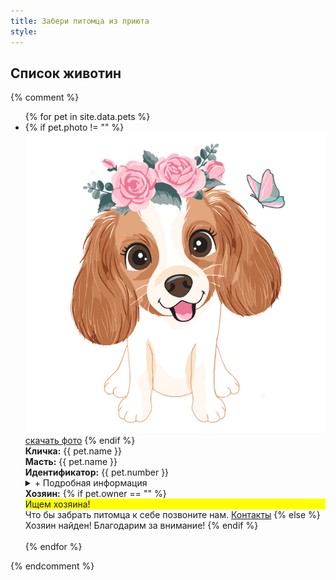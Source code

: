 ```yaml
---
title: Забери питомца из приюта
style: 
---
```



## Список животин

{% comment %}
<ul>
{% for pet in site.data.pets %}
<li>
{% if pet.photo != "" %}  
<img src="./img/dog.jpg" alt="фото"><br><a href="./img/dog.jpg">скачать фото</a>
{% endif %}
<br>
<b>Кличка:</b> {{ pet.name }}<br> 
<b>Масть:</b> {{ pet.name }}<br> 
<b>Идентификатор:</b> {{ pet.number }}<br> 
<details markdown="1"><summary markdown="0">+ Подробная информация</summary>
<b>Вакцинация:</b> {{ pet.vaccine }}<br> 
<b>Стерилизация:</b> {{ pet.name }}<br> 
<b>Место вылова:</b> {{ pet.mestovylova }}<br> 
</details> 
<b>Хозяин:</b> 
{% if pet.owner == "" %}
<div style="background: yellow;">Ищем хозяина!</div> 
Что бы забрать питомца к себе позвоните нам. <a href="#/contacts.html">Контакты</a>
{% else %}
Хозяин найден! Благодарим за внимание!
{% endif %}
</li>
<br> 
{% endfor %}
</ul>
{% endcomment %}
